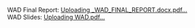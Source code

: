 WAD Final Report: [Uploading _WAD_FINAL_REPORT.docx.pdf…]() <br>
WAD Slides: [Uploading WAD.pdf…]()
